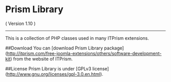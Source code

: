 Prism Library 
==========================
( Version 1.10 )
- - -

This is a collection of PHP classes used in many ITPrism extensions. 

##Download
You can [download Prism Library package] (http://itprism.com/free-joomla-extensions/others/software-development-kit) from the website of ITPrism.

##License
Prism Library is under [GPLv3 license] (http://www.gnu.org/licenses/gpl-3.0.en.html).